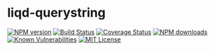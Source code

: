 # liqd-querystring

[![NPM version](https://img.shields.io/npm/v/liqd-querystring.svg)](https://www.npmjs.com/package/liqd-querystring)
[![Build Status](https://travis-ci.org/radixxko/liqd-querystring.svg?branch=master)](https://travis-ci.org/radixxko/liqd-querystring)
[![Coverage Status](https://coveralls.io/repos/github/radixxko/liqd-querystring/badge.svg?branch=master)](https://coveralls.io/github/radixxko/liqd-querystring?branch=master)
[![NPM downloads](https://img.shields.io/npm/dm/liqd-querystring.svg)](https://www.npmjs.com/package/liqd-querystring)
[![Known Vulnerabilities](https://snyk.io/test/github/radixxko/liqd-querystring/badge.svg?targetFile=package.json)](https://snyk.io/test/github/radixxko/liqd-querystring?targetFile=package.json)
[![MIT License](https://img.shields.io/badge/license-MIT-blue.svg)](LICENSE)
